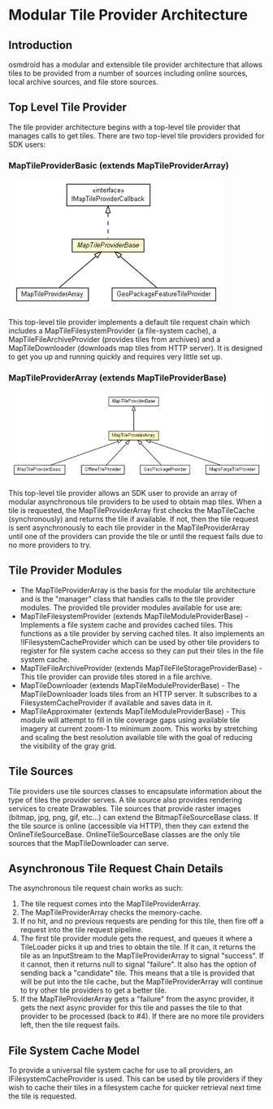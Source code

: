 # Modular Tile Provider Architecture

## Introduction

osmdroid has a modular and extensible tile provider architecture that allows tiles to be provided from a number of sources including online sources, local archive sources, and file store sources.

## Top Level Tile Provider

The tile provider architecture begins with a top-level tile provider that manages calls to get tiles. There are two top-level tile providers provided for SDK users:

### MapTileProviderBasic (extends MapTileProviderArray)

![Map Tile Provider Base](images/MapTileProviderBase.png)

This top-level tile provider implements a default tile request chain which includes a MapTileFilesystemProvider (a file-system cache), a MapTileFileArchiveProvider (provides tiles from archives) and a MapTileDownloader (downloads map tiles from HTTP server). It is designed to get you up and running quickly and requires very little set up.

### MapTileProviderArray (extends MapTileProviderBase)

![Map Tile Provider Array](images/MapTileProviderArray.png)

This top-level tile provider allows an SDK user to provide an array of modular asynchronous tile providers to be used to obtain map tiles. When a tile is requested, the MapTileProviderArray first checks the MapTileCache (synchronously) and returns the tile if available. If not, then the tile request is sent asynchronously to each tile provider in the MapTileProviderArray until one of the providers can provide the tile or until the request fails due to no more providers to try.

## Tile Provider Modules

* The MapTileProviderArray is the basis for the modular tile architecture and is the "manager" class that handles calls to the tile provider modules. The provided tile provider modules available for use are:
* MapTileFilesystemProvider (extends MapTileModuleProviderBase) - Implements a file system cache and provides cached tiles. This functions as a tile provider by serving cached tiles. It also implements an !IFilesystemCacheProvider which can be used by other tile providers to register for file system cache access so they can put their tiles in the file system cache.
* MapTileFileArchiveProvider (extends MapTileFileStorageProviderBase) - This tile provider can provide tiles stored in a file archive.
* MapTileDownloader (extends MapTileModuleProviderBase) - The MapTileDownloader loads tiles from an HTTP server. It subscribes to a FilesystemCacheProvider if available and saves data in it.
 * MapTileApproximater (extends MapTileModuleProviderBase) - This module will attempt to fill in tile coverage gaps using available tile imagery at current zoom-1 to minimum zoom. This works by stretching and scaling the best resolution available tile with the goal of reducing the visibility of the gray grid.

## Tile Sources

Tile providers use tile sources classes to encapsulate information about the type of tiles the provider serves. A tile source also provides rendering services to create Drawables. Tile sources that provide raster images (bitmap, jpg, png, gif, etc...) can extend the BitmapTileSourceBase class. If the tile source is online (accessible via HTTP), then they can extend the OnlineTileSourceBase. OnlineTileSourceBase classes are the only tile sources that the MapTileDownloader can serve.

## Asynchronous Tile Request Chain Details

The asynchronous tile request chain works as such:

1. The tile request comes into the MapTileProviderArray.
2. The MapTileProviderArray checks the memory-cache.
3. If no hit, and no previous requests are pending for this tile, then fire off a request into the tile request pipeline.
4. The first tile provider module gets the request, and queues it where a TileLoader picks it up and tries to obtain the tile. If it can, it returns the tile as an InputStream to the MapTileProviderArray to signal "success". If it cannot, then it returns null to signal "failure". It also has the option of sending back a "candidate" tile. This means that a tile is provided that will be put into the tile cache, but the  MapTileProviderArray will continue to try other tile providers to get a better tile.
5. If the MapTileProviderArray gets a "failure" from the async provider, it gets the next async provider for this tile and passes the tile to that provider to be processed (back to #4). If there are no more tile providers left, then the tile request fails.

## File System Cache Model

To provide a universal file system cache for use to all providers, an IFilesystemCacheProvider is used. This can be used by tile providers if they wish to cache their tiles in a filesystem cache for quicker retrieval next time the tile is requested.